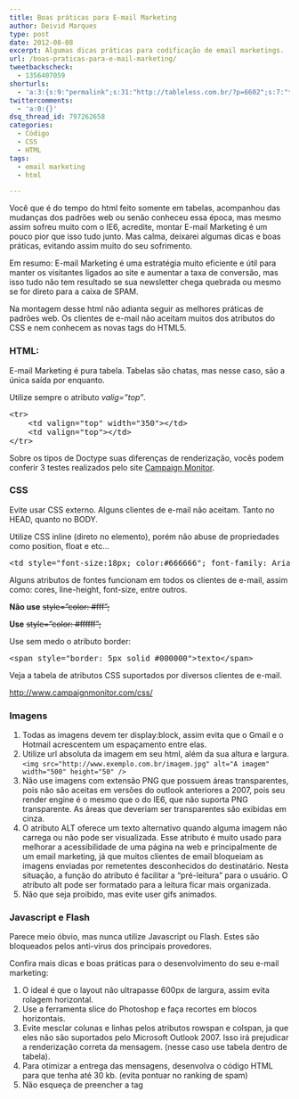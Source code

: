 ```yaml
---
title: Boas práticas para E-mail Marketing
author: Deivid Marques
type: post
date: 2012-08-08
excerpt: Algumas dicas práticas para codificação de email marketings.
url: /boas-praticas-para-e-mail-marketing/
tweetbackscheck:
  - 1356407059
shorturls:
  - 'a:3:{s:9:"permalink";s:31:"http://tableless.com.br/?p=6602";s:7:"tinyurl";s:26:"http://tinyurl.com/cgxe3w4";s:4:"isgd";s:19:"http://is.gd/vhqQh2";}'
twittercomments:
  - 'a:0:{}'
dsq_thread_id: 797262658
categories:
  - Código
  - CSS
  - HTML
tags:
  - email marketing
  - html

---
```

Você que é do tempo do html feito somente em tabelas, acompanhou das mudanças dos padrões web ou senão conheceu essa época, mas mesmo assim sofreu muito com o IE6, acredite, montar E-mail Marketing é um pouco pior que isso tudo junto. Mas calma, deixarei algumas dicas e boas práticas, evitando assim muito do seu sofrimento.

Em resumo: E-mail Marketing é uma estratégia muito eficiente e útil para manter os visitantes ligados ao site e aumentar a taxa de conversão, mas isso tudo não tem resultado se sua newsletter chega quebrada ou mesmo se for direto para a caixa de SPAM.

Na montagem desse html não adianta seguir as melhores práticas de padrões web. Os clientes de e-mail não aceitam muitos dos atributos do CSS e nem conhecem as novas tags do HTML5.

### HTML:

E-mail Marketing é pura tabela. Tabelas são chatas, mas nesse caso, são a única saída por enquanto.

Utilize sempre o atributo _valig=&#8221;top&#8221;_.

<pre class="lang-html">&lt;tr&gt;
    &lt;td valign="top" width="350"&gt;&lt;/td&gt;
    &lt;td valign="top"&gt;&lt;/td&gt;
&lt;/tr&gt;
</pre>

Sobre os tipos de Doctype suas diferenças de renderização, vocês podem conferir 3 testes realizados pelo site [Campaign Monitor][1].

### CSS

Evite usar CSS externo. Alguns clientes de e-mail não aceitam. Tanto no HEAD, quanto no BODY.
  
Utilize CSS inline (direto no elemento), porém não abuse de propriedades como position, float e etc&#8230;

<pre class="lang-html">&lt;td style="font-size:18px; color:#666666"; font-family: Arial, Verdana, Tahoma;"&gt;Texto &lt;/td&gt;
</pre>

Alguns atributos de fontes funcionam em todos os clientes de e-mail, assim como: cores, line-height, font-size, entre outros.

**Não use** <del>style=&#8221;color: #fff&#8221;;</del>

**Use** <del>style=&#8221;color: #ffffff&#8221;;</del>

Use sem medo o atributo border:

<pre class="lang-html">&lt;span style="border: 5px solid #000000"&gt;texto&lt;/span&gt;
</pre>

Veja a tabela de atributos CSS suportados por diversos clientes de e-mail.
  
<a title="http://www.campaignmonitor.com/css/" href="http://www.campaignmonitor.com/css/" target="_blank">http://www.campaignmonitor.com/css/</a>

### Imagens

  1. Todas as imagens devem ter display:block, assim evita que o Gmail e o Hotmail acrescentem um espaçamento entre elas.
  2. Utilize url absoluta da imagem em seu html, além da sua altura e largura. `<img src="http://www.exemplo.com.br/imagem.jpg" alt="A imagem" width="500" height="50" />`
  3. Não use imagens com extensão PNG que possuem áreas transparentes, pois não são aceitas em versões do outlook anteriores a 2007, pois seu render engine é o mesmo que o do IE6, que não suporta PNG transparente. As áreas que deveriam ser transparentes são exibidas em cinza.
  4. O atributo ALT oferece um texto alternativo quando alguma imagem não carrega ou não pode ser visualizada. Esse atributo é muito usado para melhorar a acessibilidade de uma página na web e principalmente de um email marketing, já que muitos clientes de email bloqueiam as imagens enviadas por remetentes desconhecidos do destinatário. Nesta situação, a função do atributo é facilitar a “pré-leitura” para o usuário. O atributo alt pode ser formatado para a leitura ficar mais organizada.
  5. Não que seja proibido, mas evite user gifs animados.

### Javascript e Flash

Parece meio óbvio, mas nunca utilize Javascript ou Flash. Estes são bloqueados pelos anti-virus dos principais provedores.

Confira mais dicas e boas práticas para o desenvolvimento do seu e-mail marketing:

  1. O ideal é que o layout não ultrapasse 600px de largura, assim evita rolagem horizontal.
  2. Use a ferramenta slice do Photoshop e faça recortes em blocos horizontais.
  3. Evite mesclar colunas e linhas pelos atributos rowspan e colspan, ja que eles não são suportados pelo Microsoft Outlook 2007. Isso irá prejudicar a renderização correta da mensagem. (nesse caso use tabela dentro de tabela).
  4. Para otimizar a entrega das mensagens, desenvolva o código HTML para que tenha até 30 kb. (evita pontuar no ranking de spam)
  5. Não esqueça de preencher a tag <title> do documento HTML. Muitas ferramentas antispam verificam o conteúdo desta tag e, caso ela esteja vazia ou preenchida com expressões suspeitas, sua mensagem pode ser pontuada como spam.
  6. Se usar imagens de fundo para o corpo da mensagem, através de css inline background-image, saiba que elas não serão visualizadas por destinatários que utilizam Outlook e Hotmail, a solução é usar tambem background-color :#corSolida (cor próxima da imagem) pra não fugir muito do layout, usando assim o conceito &#8220;[Progressive Enhancement][2]&#8220;.
  7. Para remover um sublinhado basta usar css inline: _style=&#8221;text-decoration: none;&#8221;_ direto no link.
  8. Existem diversas palavras que devem ser evitadas no corpo do e-mail, caso ao contrário ele irá direto para a caixa de spam.
  
    Conheça algumas delas: <a href="http://emailmarketing.virtualtarget.com.br/dicas/quais-as-palavras-que-devem-ser-evitadas-no-email-marketing" target="_blank">http://emailmarketing.virtualtarget.com.br/dicas/quais-as-palavras-que-devem-ser-evitadas-no-email-marketing</a>.
  9. Teste seu template em diversos clientes de email.
  
    Ao criar um site, qualquer desenvolvedor deve testá-lo em vários navegadores. Para email marketing isso não é diferente, os destinatários usam uma ampla variedade de clientes de email e, você deve desenvolver um template que seja perfeitamente visualizado na maioria deles.
  
    &#8211; Ferramenta gratuita para enviar e-mails.
  
    <a href="http://putsmail.com" target="_blank">http://putsmail.com</a>
  
    &#8211; Ferramenta paga, porém muito útil, ele testa seu html em todos os clientes de e-mail e retorna um print.
  
    <a href="http://litmus.com/" target="_blank">http://litmus.com/</a>
 10. Mesmo que seu html esteja lindo e perfeito, ele pode cair no SPAM.
  
    Conheça a tabela de regras antispam.
  
    <a href="http://emailmarketing.virtualtarget.com.br/uploads/2008/04/tabela_de_pontos1.pdf" target="_blank">http://emailmarketing.virtualtarget.com.br/uploads/2008/04/tabela_de_pontos1.pdf</a>

Veja os clientes de e-mail mais utilizados:
  
 <a title="Saiba mais" href="http://www.ecommercebrasil.com.br/artigos/os-clientes-de-e-mail-mais-utilizados-pelos-usuarios/" target="_blank"><img src="http://anyzamaro.com.br/uploads/2011/10/emailmarketing1.jpg" alt="Clientes de e-mail mais utilizados" /></a>

Para aprofundar-se melhor sobre o assunto, segue links de referências:

  * <http://www.campaignmonitor.com/blog/>
  * <http://blog.templateria.com/html/>
  * <http://www.campaignmonitor.com/css/>
  * <http://emailmarketing.virtualtarget.com.br/>

 [1]: http://www.campaignmonitor.com/blog/post/3317/correct-doctype-to-use-in-html-email/
 [2]: http://tableless.com.br/bem-vindo-a-xangrila-parte-1/